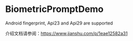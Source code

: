 # BiometricPromptDemo
Android fingerprint, Api23 and Api29 are supported

介绍文档请参阅：https://www.jianshu.com/p/1eae12582a31
